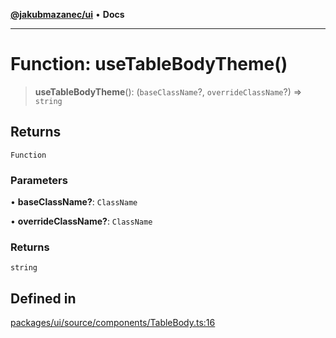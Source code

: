 [**@jakubmazanec/ui**](../README.md) • **Docs**

---

# Function: useTableBodyTheme()

> **useTableBodyTheme**(): (`baseClassName`?, `overrideClassName`?) => `string`

## Returns

`Function`

### Parameters

• **baseClassName?**: `ClassName`

• **overrideClassName?**: `ClassName`

### Returns

`string`

## Defined in

[packages/ui/source/components/TableBody.ts:16](https://github.com/jakubmazanec/tools/blob/053e1fea9cfce27a70a78b00a30cdd281cb0a72b/packages/ui/source/components/TableBody.ts#L16)
